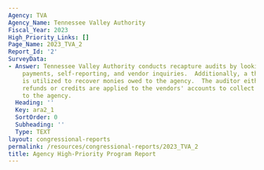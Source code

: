 ```yaml
---
Agency: TVA
Agency_Name: Tennessee Valley Authority
Fiscal_Year: 2023
High_Priority_Links: []
Page_Name: 2023_TVA_2
Report_Id: '2'
SurveyData:
- Answer: Tennessee Valley Authority conducts recapture audits by looking for duplicate
    payments, self-reporting, and vendor inquiries.  Additionally, a third-party auditor
    is utilized to recover monies owed to the agency.  The auditor either secures
    refunds or credits are applied to the vendors' accounts to collect monies owed
    to the agency.
  Heading: ''
  Key: ara2_1
  SortOrder: 0
  Subheading: ''
  Type: TEXT
layout: congressional-reports
permalink: /resources/congressional-reports/2023_TVA_2
title: Agency High-Priority Program Report
---
```


